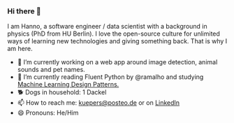 ### Hi there 👋

I am Hanno, a software engineer / data scientist with a background in physics (PhD from HU Berlin). I love the open-source culture for unlimited ways of learning new technologies and giving something back. That is why I am here.

- 🔭 I’m currently working on a web app around image detection, animal sounds and pet names.
- 🌱 I’m currently reading Fluent Python by @ramalho and studying [Machine Learning Design Patterns.](https://github.com/GoogleCloudPlatform/ml-design-patterns)
- 🐕 Dogs in household: 1 Dackel
- 📫 How to reach me: kuepers@posteo.de or on [LinkedIn](https://www.linkedin.com/in/hanno-kupers/)
- 😄 Pronouns: He/Him
